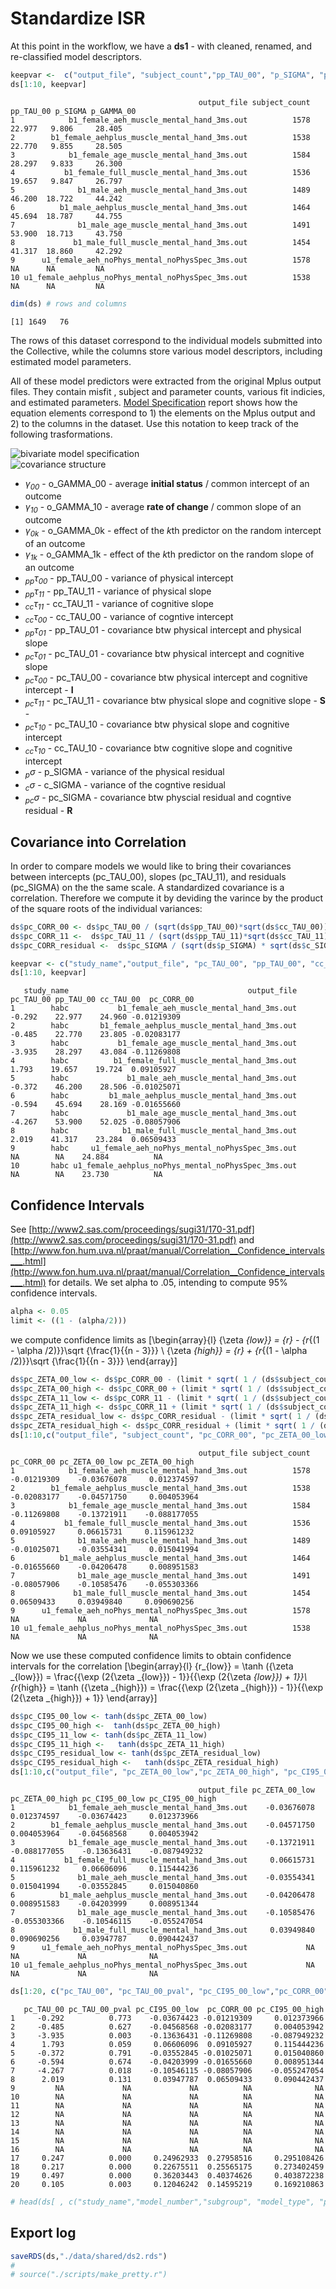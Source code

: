 # Standardize ISR


<!-- These two chunks should be added in the beginning of every .Rmd that you want to source an .R script -->


<!--  The 1st mandatory chunck  -->
<!--  Set the working directory to the repository's base directory -->


<!--  The 2nd mandatory chunck  -->
<!-- Set the report-wide options, and point to the external code file. -->






<!-- Load the sources.  Suppress the output when loading sources. --> 


<!-- Load 'sourced' R files.  Suppress the output when loading packages. --> 


<!-- Load any Global functions and variables declared in the R file.  Suppress the output. --> 


<!-- Declare any global functions specific to a Rmd output.  Suppress the output. --> 


<!-- Load the datasets.   -->


<!-- Tweak the datasets.   -->


At this point in the workflow, we have a **ds1** - with cleaned, renamed, and re-classified model descriptors. 
<!-- Basic view.   -->

```r
keepvar <-  c("output_file", "subject_count","pp_TAU_00", "p_SIGMA", "p_GAMMA_00" )
ds[1:10, keepvar]
```

```
                                          output_file subject_count pp_TAU_00 p_SIGMA p_GAMMA_00
1            b1_female_aeh_muscle_mental_hand_3ms.out          1578    22.977   9.806     28.405
2        b1_female_aehplus_muscle_mental_hand_3ms.out          1538    22.770   9.855     28.505
3            b1_female_age_muscle_mental_hand_3ms.out          1584    28.297   9.833     26.300
4           b1_female_full_muscle_mental_hand_3ms.out          1536    19.657   9.847     26.797
5              b1_male_aeh_muscle_mental_hand_3ms.out          1489    46.200  18.722     44.242
6          b1_male_aehplus_muscle_mental_hand_3ms.out          1464    45.694  18.787     44.755
7              b1_male_age_muscle_mental_hand_3ms.out          1491    53.900  18.713     43.750
8             b1_male_full_muscle_mental_hand_3ms.out          1454    41.317  18.860     42.292
9      u1_female_aeh_noPhys_mental_noPhysSpec_3ms.out          1578        NA      NA         NA
10 u1_female_aehplus_noPhys_mental_noPhysSpec_3ms.out          1538        NA      NA         NA
```

```r
dim(ds) # rows and columns
```

```
[1] 1649   76
```
The rows of this dataset correspond to the individual models submitted into the Collective, while the columns store various model descriptors, including estimated model parameters.   

All of these model predictors were extracted from the original Mplus output files. They contain misfit , subject and parameter counts, various fit indicies, and estimated parameters. [Model Specification](./reports/model_specification/README.md) report shows how the equation elements correspond to 1) the elements on the Mplus output and 2) to the columns in the dataset. Use this notation to keep track of the following trasformations.  
  

![bivariate model specification](../../libs/images/general_model_specification.png)    
![covariance structure](../../libs/images/specification_covariance_structure.png)

- *&gamma;<sub>00</sub>* - o_GAMMA_00 -  average **initial status** / common intercept of an outcome       
- *&gamma;<sub>10</sub>* - o_GAMMA_10 -  average **rate of change** / common slope of an outcome      
- *&gamma;<sub>0k</sub>* - o_GAMMA_0k -  effect of the *k*th predictor on the random intercept of an outcome  
- *&gamma;<sub>1k</sub>* - o_GAMMA_1k - effect of the *k*th predictor on the random slope of an outcome
- *<sub>pp</sub>&tau;<sub>00</sub>* - pp_TAU_00 - variance of physical intercept  
- *<sub>pp</sub>&tau;<sub>11</sub>* - pp_TAU_11 - variance of physical slope  
- *<sub>cc</sub>&tau;<sub>11</sub>* - cc_TAU_11 - variance of cognitive slope  
- *<sub>cc</sub>&tau;<sub>00</sub>* - cc_TAU_00 - variance of cogntive intercept     
- *<sub>pp</sub>&tau;<sub>01</sub>* - pp_TAU_01 - covariance btw physical intercept and physical slope  
- *<sub>pc</sub>&tau;<sub>01</sub>* - pc_TAU_01 - covariance btw physical intercept and cognitive slope   
- *<sub>pc</sub>&tau;<sub>00</sub>* - pc_TAU_00 - covariance btw physical intercept and cognitive intercept - **I**   
- *<sub>pc</sub>&tau;<sub>11</sub>* - pc_TAU_11 - covariance btw physical slope and cognitive slope  - **S**  - 
- *<sub>pc</sub>&tau;<sub>10</sub>* - pc_TAU_10 - covariance btw physical slope and cognitive intercept   
- *<sub>cc</sub>&tau;<sub>10</sub>* - cc_TAU_10 - covariance btw cognitive slope and cognitive intercept      
- *<sub>p</sub>&#963;</sub>* - p_SIGMA - variance of the physical residual   
- *<sub>c</sub>&#963;</sub>* - c_SIGMA - variance of the cogntive residual    
- *<sub>pc</sub>&#963;</sub>* - pc_SIGMA - covariance btw physcial residual and cogntive residual - **R** 

## Covariance into Correlation
In order to compare models we would like to bring their covariances between intercepts (pc_TAU_00), slopes (pc_TAU_11), and residuals (pc_SIGMA) on the the same scale. A standardized covariance is a correlation. Therefore we compute it by deviding the varince by the product of the square roots of the individual variances:
<!-- Basic view.   -->

```r
ds$pc_CORR_00 <- ds$pc_TAU_00 / (sqrt(ds$pp_TAU_00)*sqrt(ds$cc_TAU_00))
ds$pc_CORR_11 <-  ds$pc_TAU_11 / (sqrt(ds$pp_TAU_11)*sqrt(ds$cc_TAU_11))
ds$pc_CORR_residual <-  ds$pc_SIGMA / (sqrt(ds$p_SIGMA) * sqrt(ds$c_SIGMA))

keepvar <- c("study_name","output_file", "pc_TAU_00", "pp_TAU_00", "cc_TAU_00",  "pc_CORR_00")
ds[1:10, keepvar]
```

```
   study_name                                        output_file pc_TAU_00 pp_TAU_00 cc_TAU_00  pc_CORR_00
1        habc           b1_female_aeh_muscle_mental_hand_3ms.out    -0.292    22.977    24.960 -0.01219309
2        habc       b1_female_aehplus_muscle_mental_hand_3ms.out    -0.485    22.770    23.805 -0.02083177
3        habc           b1_female_age_muscle_mental_hand_3ms.out    -3.935    28.297    43.084 -0.11269808
4        habc          b1_female_full_muscle_mental_hand_3ms.out     1.793    19.657    19.724  0.09105927
5        habc             b1_male_aeh_muscle_mental_hand_3ms.out    -0.372    46.200    28.506 -0.01025071
6        habc         b1_male_aehplus_muscle_mental_hand_3ms.out    -0.594    45.694    28.169 -0.01655660
7        habc             b1_male_age_muscle_mental_hand_3ms.out    -4.267    53.900    52.025 -0.08057906
8        habc            b1_male_full_muscle_mental_hand_3ms.out     2.019    41.317    23.284  0.06509433
9        habc     u1_female_aeh_noPhys_mental_noPhysSpec_3ms.out        NA        NA    24.884          NA
10       habc u1_female_aehplus_noPhys_mental_noPhysSpec_3ms.out        NA        NA    23.730          NA
```




## Confidence Intervals

See [http://www2.sas.com/proceedings/sugi31/170-31.pdf](http://www2.sas.com/proceedings/sugi31/170-31.pdf) and [http://www.fon.hum.uva.nl/praat/manual/Correlation__Confidence_intervals___.html](http://www.fon.hum.uva.nl/praat/manual/Correlation__Confidence_intervals___.html) for details.
We set alpha to .05, intending to compute 95% confidence intervals.   


```r
alpha <- 0.05
limit <- ((1 - (alpha/2)))
```

we compute confidence limits as
\[\begin{array}{l}
{\zeta _{low}} = {r} - {r_{(1 - \alpha /2)}}\sqrt {\frac{1}{{n - 3}}} \\
{\zeta _{high}} = {r} + {r_{(1 - \alpha /2)}}\sqrt {\frac{1}{{n - 3}}} 
\end{array}\]  


```r
ds$pc_ZETA_00_low <- ds$pc_CORR_00 - (limit * sqrt( 1 / (ds$subject_count - 3)))
ds$pc_ZETA_00_high <- ds$pc_CORR_00 + (limit * sqrt( 1 / (ds$subject_count - 3)))
ds$pc_ZETA_11_low <- ds$pc_CORR_11 - (limit * sqrt( 1 / (ds$subject_count - 3)))
ds$pc_ZETA_11_high <- ds$pc_CORR_11 + (limit * sqrt( 1 / (ds$subject_count - 3)))
ds$pc_ZETA_residual_low <- ds$pc_CORR_residual - (limit * sqrt( 1 / (ds$subject_count - 3)))
ds$pc_ZETA_residual_high <- ds$pc_CORR_residual + (limit * sqrt( 1 / (ds$subject_count - 3)))
ds[1:10,c("output_file", "subject_count", "pc_CORR_00", "pc_ZETA_00_low","pc_ZETA_00_high")]
```

```
                                          output_file subject_count  pc_CORR_00 pc_ZETA_00_low pc_ZETA_00_high
1            b1_female_aeh_muscle_mental_hand_3ms.out          1578 -0.01219309    -0.03676078     0.012374597
2        b1_female_aehplus_muscle_mental_hand_3ms.out          1538 -0.02083177    -0.04571750     0.004053964
3            b1_female_age_muscle_mental_hand_3ms.out          1584 -0.11269808    -0.13721911    -0.088177055
4           b1_female_full_muscle_mental_hand_3ms.out          1536  0.09105927     0.06615731     0.115961232
5              b1_male_aeh_muscle_mental_hand_3ms.out          1489 -0.01025071    -0.03554341     0.015041994
6          b1_male_aehplus_muscle_mental_hand_3ms.out          1464 -0.01655660    -0.04206478     0.008951583
7              b1_male_age_muscle_mental_hand_3ms.out          1491 -0.08057906    -0.10585476    -0.055303366
8             b1_male_full_muscle_mental_hand_3ms.out          1454  0.06509433     0.03949840     0.090690256
9      u1_female_aeh_noPhys_mental_noPhysSpec_3ms.out          1578          NA             NA              NA
10 u1_female_aehplus_noPhys_mental_noPhysSpec_3ms.out          1538          NA             NA              NA
```

Now we use these computed confidence limits to obtain confidence intervals for the correlation
\[\begin{array}{l}
{r_{low}} = \tanh ({\zeta _{low}}) = \frac{{\exp (2{\zeta _{low}}) - 1}}{{\exp (2{\zeta _{low}}) + 1}}\\
{r_{high}} = \tanh ({\zeta _{high}}) = \frac{{\exp (2{\zeta _{high}}) - 1}}{{\exp (2{\zeta _{high}}) + 1}}
\end{array}\]


```r
ds$pc_CI95_00_low <- tanh(ds$pc_ZETA_00_low)
ds$pc_CI95_00_high <-  tanh(ds$pc_ZETA_00_high)
ds$pc_CI95_11_low <- tanh(ds$pc_ZETA_11_low)
ds$pc_CI95_11_high <-   tanh(ds$pc_ZETA_11_high)
ds$pc_CI95_residual_low <- tanh(ds$pc_ZETA_residual_low)
ds$pc_CI95_residual_high <-   tanh(ds$pc_ZETA_residual_high)
ds[1:10,c("output_file", "pc_ZETA_00_low","pc_ZETA_00_high", "pc_CI95_00_low","pc_CI95_00_high"  )]
```

```
                                          output_file pc_ZETA_00_low pc_ZETA_00_high pc_CI95_00_low pc_CI95_00_high
1            b1_female_aeh_muscle_mental_hand_3ms.out    -0.03676078     0.012374597    -0.03674423     0.012373966
2        b1_female_aehplus_muscle_mental_hand_3ms.out    -0.04571750     0.004053964    -0.04568568     0.004053942
3            b1_female_age_muscle_mental_hand_3ms.out    -0.13721911    -0.088177055    -0.13636431    -0.087949232
4           b1_female_full_muscle_mental_hand_3ms.out     0.06615731     0.115961232     0.06606096     0.115444236
5              b1_male_aeh_muscle_mental_hand_3ms.out    -0.03554341     0.015041994    -0.03552845     0.015040860
6          b1_male_aehplus_muscle_mental_hand_3ms.out    -0.04206478     0.008951583    -0.04203999     0.008951344
7              b1_male_age_muscle_mental_hand_3ms.out    -0.10585476    -0.055303366    -0.10546115    -0.055247054
8             b1_male_full_muscle_mental_hand_3ms.out     0.03949840     0.090690256     0.03947787     0.090442437
9      u1_female_aeh_noPhys_mental_noPhysSpec_3ms.out             NA              NA             NA              NA
10 u1_female_aehplus_noPhys_mental_noPhysSpec_3ms.out             NA              NA             NA              NA
```

```r
ds[1:20, c("pc_TAU_00", "pc_TAU_00_pval", "pc_CI95_00_low","pc_CORR_00", "pc_CI95_00_high" )]
```

```
   pc_TAU_00 pc_TAU_00_pval pc_CI95_00_low  pc_CORR_00 pc_CI95_00_high
1     -0.292          0.773    -0.03674423 -0.01219309     0.012373966
2     -0.485          0.627    -0.04568568 -0.02083177     0.004053942
3     -3.935          0.003    -0.13636431 -0.11269808    -0.087949232
4      1.793          0.059     0.06606096  0.09105927     0.115444236
5     -0.372          0.791    -0.03552845 -0.01025071     0.015040860
6     -0.594          0.674    -0.04203999 -0.01655660     0.008951344
7     -4.267          0.018    -0.10546115 -0.08057906    -0.055247054
8      2.019          0.131     0.03947787  0.06509433     0.090442437
9         NA             NA             NA          NA              NA
10        NA             NA             NA          NA              NA
11        NA             NA             NA          NA              NA
12        NA             NA             NA          NA              NA
13        NA             NA             NA          NA              NA
14        NA             NA             NA          NA              NA
15        NA             NA             NA          NA              NA
16        NA             NA             NA          NA              NA
17     0.247          0.000     0.24962933  0.27958516     0.295108426
18     0.217          0.000     0.22675511  0.25565175     0.273402459
19     0.497          0.000     0.36203443  0.40374626     0.403872238
20     0.105          0.003     0.12046242  0.14595219     0.169210863
```



```r
# head(ds[ , c("study_name","model_number","subgroup", "model_type", "physical_measure","cognitive_measure")], 30)
```

## Export log

```r
saveRDS(ds,"./data/shared/ds2.rds")
#
# source("./scripts/make_pretty.r")
```







